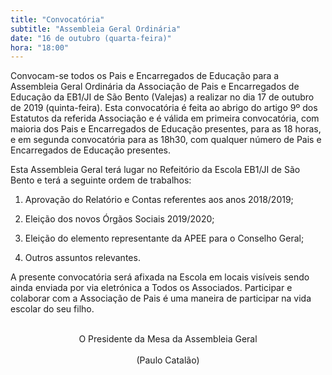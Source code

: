 ```yaml
---
title: "Convocatória"
subtitle: "Assembleia Geral Ordinária"
date: "16 de outubro (quarta-feira)"
hora: "18:00"
---
```


Convocam-se todos os Pais e Encarregados de Educação para a Assembleia Geral Ordinária da Associação de Pais e Encarregados de Educação da EB1/JI de São Bento (Valejas) a realizar no dia 17 de outubro de 2019 (quinta-feira). Esta convocatória é feita ao abrigo do artigo 9º dos Estatutos da referida Associação e é válida em primeira convocatória, com maioria dos Pais e Encarregados de Educação presentes, para as 18 horas, e em segunda convocatória para as 18h30, com qualquer número de Pais e Encarregados de Educação presentes.

Esta Assembleia Geral terá lugar no Refeitório da Escola EB1/JI de São Bento e terá a seguinte ordem de trabalhos:

1. Aprovação do Relatório e Contas referentes aos anos 2018/2019;

2. Eleição dos novos Órgãos Sociais 2019/2020;

3. Eleição do elemento representante da APEE para o Conselho Geral;

4. Outros assuntos relevantes.

A presente convocatória será afixada na Escola em locais visíveis sendo ainda enviada por via eletrónica a Todos os Associados. Participar e colaborar com a Associação de Pais é uma maneira de participar na vida escolar do seu filho.

<br/>

<center>O Presidente da Mesa da Assembleia Geral<center>


<br />
<center>(Paulo Catalão)<center>
